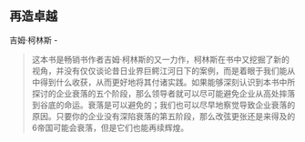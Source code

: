## 再造卓越

吉姆·柯林斯  -  

> 这本书是畅销书作者吉姆·柯林斯的又一力作，柯林斯在书中又挖掘了新的视角，并没有仅仅谈论昔日业界巨鳄江河日下的案例，而是着眼于我们能从中得到什么收获，从而更好地将其付诸实践。如果能够深刻认识到本书中所探讨的企业衰落的五个阶段，那么领导者就可以尽可能避免企业从高处摔落到谷底的命运。衰落是可以避免的；我们也可以尽早地察觉导致企业衰落的原因。只要你的企业没有深陷衰落的第五阶段，那么改弦更张还是来得及的6帝国可能会衰落，但是它们也能再续辉煌。
